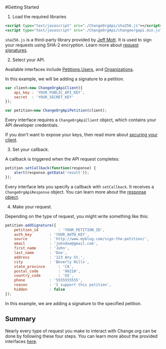 #Getting Started

1. Load the required libraries

```xml
<script type="text/javascript" src="./ChangeOrgApi/sha256.js"></script>
<script type="text/javascript" src="./ChangeOrgApi/changeorgapi.min.js"></script>
```
`sha256.js` is a third-party library provided by [Jeff Mott](https://code.google.com/p/crypto-js/). It is used to sign your requests using SHA-2 encryption. Learn more about [request signatures](../blob/master/docs/request-signatures.md).

2. Select your API.

Available interfaces include [Petitions](../blob/master/src/ChangeOrgApiPetition.js),[Users](../blob/master/src/ChangeOrgApiUser.js), and [Organizations](../blob/master/src/ChangeOrgApiOrganization).

In this example, we will be adding a signature to a petition.

```javascript
var client=new ChangeOrgApiClient({
	api_key : 'YOUR_PUBLIC_API_KEY',
	secret 	: 'YOUR_SECRET_KEY'
});

var petition=new ChangeOrgApiPetition(client);	
```

Every interface requires a `ChangeOrgApiClient` object, which contains your API developer credentials.

If you don't want to expose your keys, then read more about [securing your client](../blob/master/docs/client-security.md).

3. Set your callback.

A callback is triggered when the API request completes:

```javascript
petition.setCallback(function(response) {
	alert(response.getData('result'));
});	
```

Every interface lets you specify a callback with `setCallback`. It receives a `ChangeOrgApiResponse` object. You can learn more about the [response object](../blob/master/docs/response-objects.md).

4. Make your request.

Depending on the type of request, you might write something like this:

```javascript
petition.addSignature({
	petition_id 		: 'YOUR_PETITION_ID',
	auth_key 		: 'YOUR_AUTH_KEY',
	source 			: 'http://www.myblog.com/sign-the-petition/',
	email 			: 'johndoe@gmail.com',
	first_name 		: 'John',
	last_name 		: 'Doe',
	address 		: '123 Any St.',
	city 			: 'Beverly Hills',
	state_province 		: 'CA',
	postal_code 		: '90210',
	country_code 		: 'US',
	phone 			: '5555555555',
	reason 			: 'I support this petition',
	hidden 			: false
});
```

In this example, we are adding a signature to the specified petition.

Summary
------
Nearly every type of request you make to interact with Change.org can be done by following these four steps. You can learn more about the provided interfaces [here](../blob/master/docs/interfaces.md).
